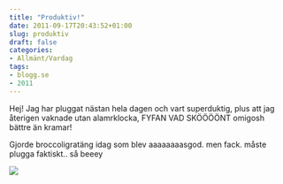 ```yaml
---
title: "Produktiv!"
date: 2011-09-17T20:43:52+01:00
slug: produktiv
draft: false
categories:
- Allmänt/Vardag
tags:
- blogg.se
- 2011
---
```

Hej! Jag har pluggat nästan hela dagen och vart superduktig, plus att jag återigen vaknade utan alamrklocka, FYFAN VAD SKÖÖÖÖNT omigosh bättre än kramar!  
  
Gjorde broccoligratäng idag som blev aaaaaaaasgod. men fack. måste plugga faktiskt.. så beeey  
  
![](/assets/images/blogg.se/wp_001498_166520434.jpg)